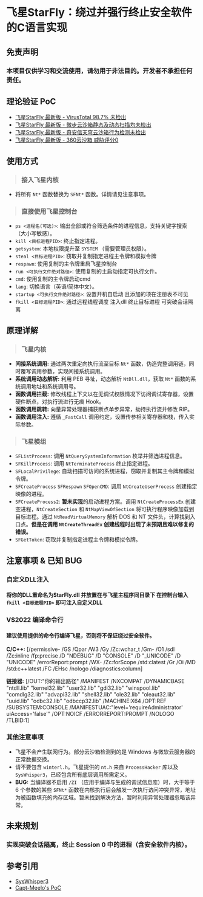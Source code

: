 # 飞星StarFly：绕过并强行终止安全软件的C语言实现

## 免责声明

### 本项目仅供学习和交流使用，请勿用于非法目的。开发者不承担任何责任。

## 理论验证 PoC

*   [飞星StarFly 最新版 - VirusTotal 98.7% 未检出](https://www.virustotal.com/gui/file/5a0a6fc86f76b3e75a998f6b76ec2aa98300754eb247dfe6908485835e749a10)
*   [飞星StarFly 最新版 - 微步云沙箱静态及动态扫描均未检出](https://s.threatbook.com/report/file/5a0a6fc86f76b3e75a998f6b76ec2aa98300754eb247dfe6908485835e749a10)
*   [飞星StarFly 最新版 - 奇安信天穹云沙箱行为检测未检出](https://sandbox.qianxin.com/tq/report/toViewReport.do?rid=a381cd0fc08e011226ff5aa801434822&sk=28483534)
*   [飞星StarFly 最新版 - 360云沙箱 威胁评分0](https://ata.360.net/report/656108077574144/static)

## 使用方式

> ### 接入飞星内核

*   将所有 `Nt*` 函数替换为 `SFNt*` 函数。详情请见注意事项。

> ### 直接使用飞星控制台

*   `ps <进程名(可选)>`: 输出全部或符合筛选条件的进程信息，支持关键字搜索（大小写敏感）。
*   `kill <目标进程PID>`: 终止指定进程。
*   `getsystem`: 本地权限提升至 `SYSTEM` （需要管理员权限）。
*   `steal <目标进程PID>`: 窃取并复制指定进程主令牌和模拟令牌
*   `respawn`: 使用复制的主令牌重启飞星控制台
*   `run <可执行文件绝对路径>`: 使用复制的主启动指定可执行文件。
*   `cmd`: 使用复制的主令牌启动cmd
*   `lang`: 切换语言（英语/简体中文）。
*   `startup <可执行文件绝对路径>`: 设置开机自启动 且添加的项在注册表不可见
*   `fkill <目标进程PID>`: 通过远程线程调度 注入dll 终止目标进程 可突破会话隔离

## 原理详解

> ### 飞星内核

*   **间接系统调用:** 通过两次重定向执行流至目标 `Nt*` 函数，伪造完整调用链，同时覆写调用参数，实现间接系统调用。
*   **系统调用动态解析:** 利用 PEB 寻址，动态解析 `NtDll.dll`，获取 `Nt*` 函数的系统调用地址和系统调用号。
*   **函数调用拦截:** 修改线程上下文以在无调试权限情况下访问调试寄存器，设置硬件断点，对执行流进行无痕 Hook。
*   **函数调用跳转:** 向量异常处理器捕获断点单步异常，劫持执行流并修改 RIP。
*   **函数调用注入:** 遵循 `_FastCall` 调用约定，设置传参相关寄存器和栈，传入实际参数。

> ### 飞星模组

*   `SFListProcess`: 调用 `NtQuerySystemInformation` 枚举并筛选进程信息。
*   `SFKillProcess`: 调用 `NtTerminateProcess` 终止指定进程。
*   `SFLocalPrivilege`: 自动扫描可访问的系统进程，窃取并复制其主令牌和模拟令牌。
*   `SFCreateProcess` `SFRespawn` `SFOpenCMD`: 调用 `NtCreateUserProcess` 创建指定映像的进程。
*   `SFCreateProcess2`: **暂未实现**的启动进程方案。调用 `NtCreateProcessEx` 创建空进程，`NtCreateSection` 和 `NtMapViewOfSection` 将可执行程序映像加载到目标进程。通过 `NtReadVirtualMemory` 解析 DOS 和 NT 文件头，计算找到入口点。**但是在调用 `NtCreateThreadEx` 创建线程时出现了未预期且难以修复的错误。**
*   `SFGetToken`: 窃取并复制指定进程主令牌和模拟令牌。

## 注意事项 & 已知 BUG

### 自定义DLL注入

#### 将你的DLL重命名为StarFly.dll 并放置在与飞星主程序同目录下 在控制台输入`fkill <目标进程PID>` 即可注入自定义DLL

### VS2022 编译命令行

#### 建议使用提供的命令行编译飞星，否则将不保证绕过安全软件。

**C/C++:** [/permissive- /GS /Qpar /W3 /Gy /Zc:wchar_t /Gm- /O1 /sdl /Zc:inline /fp:precise /D "NDEBUG" /D "CONSOLE" /D "_UNICODE" /D "UNICODE" /errorReport:prompt /WX- /Zc:forScope /std:clatest /Gr /Oi /MD /std:c++latest /FC /EHsc /nologo /diagnostics:column]

**链接器:** [/OUT:"你的输出路径" /MANIFEST /NXCOMPAT /DYNAMICBASE "ntdll.lib" "kernel32.lib" "user32.lib" "gdi32.lib" "winspool.lib" "comdlg32.lib" "advapi32.lib" "shell32.lib" "ole32.lib" "oleaut32.lib" "uuid.lib" "odbc32.lib" "odbccp32.lib" /MACHINE:X64 /OPT:REF /SUBSYSTEM:CONSOLE /MANIFESTUAC:"level='requireAdministrator' uiAccess='false'" /OPT:NOICF /ERRORREPORT:PROMPT /NOLOGO /TLBID:1]

### 其他注意事项

*   飞星不会产生联网行为。部分云沙箱检测到的是 Windows 与微软云服务器的正常数据交换。
*   请不要包含 `winterl.h`。飞星提供的 `nt.h` 来自 `ProcessHacker` 库以及 `SysWhisper3`，已经包含所有底层调用所需定义。
*   **BUG:** 当编译器不启用 `/ZI` （应用于编译与生成的调试信息库）时，大于等于 6 个参数的某些 `SFNt*` 函数在内核执行后会触发一次执行访问冲突异常，地址为被函数填充的内存区域。暂未找到解决方法，暂时利用异常处理器忽略该异常。

## 未来规划

### 实现突破会话隔离，终止 Session 0 中的进程（含安全软件内核）。

## 参考引用

*   [SysWhisper3](https://github.com/klezVirus/SysWhispers3)
*   [Capt-Meelo's PoC](https://github.com/capt-meelo/NtCreateUserProcess)
